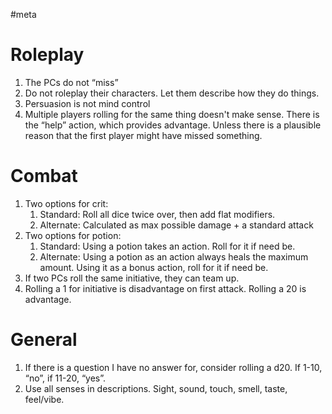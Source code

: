 #meta
# Roleplay
1. The PCs do not “miss”
2. Do not roleplay their characters. Let them describe how they do things.
3. Persuasion is not mind control
4. Multiple players rolling for the same thing doesn't make sense. There is the “help” action, which provides advantage. Unless there is a plausible reason that the first player might have missed something.
# Combat
1. Two options for crit:
	1. Standard: Roll all dice twice over, then add flat modifiers.
	2. Alternate: Calculated as max possible damage + a standard attack
2. Two options for potion:
	1. Standard: Using a potion takes an action. Roll for it if need be.
	2. Alternate: Using a potion as an action always heals the maximum amount. Using it as a bonus action, roll for it if need be.
3. If two PCs roll the same initiative, they can team up. 
4. Rolling a 1 for initiative is disadvantage on first attack. Rolling a 20 is advantage. 
# General
1. If there is a question I have no answer for, consider rolling a d20. If 1-10, “no”, if 11-20, “yes”.
2. Use all senses in descriptions. Sight, sound, touch, smell, taste, feel/vibe.